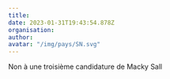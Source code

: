 ```yaml
---
title: 
date: 2023-01-31T19:43:54.878Z
organisation: 
author: 
avatar: "/img/pays/SN.svg"
---
```


Non à une troisième candidature de Macky Sall